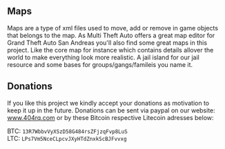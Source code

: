 ## Maps
Maps are a type of xml files used to move, add or remove in game objects that belongs to the map. As Multi Theft Auto offers a great map editor for Grand Theft Auto San Andreas you'll also find some great maps in this project. Like the core map for instance which contains details allover the world to make everything look more realistic. A jail island for our jail resource and some bases for groups/gangs/famileis you name it.  

## Donations
If you like this project we kindly accept your donations as motivation to keep it up in the future. Donations can be sent via paypal on our website: www.404rq.com or by these Bitcoin respective Litecoin adresses below:

BTC: `13R7WbbvVyXSzD58G484rsZFjzqFvp8LuS`<br>
LTC: `LPs7Vm5NceCLpcvJXyHTdZnxkScBJFvvxg`
